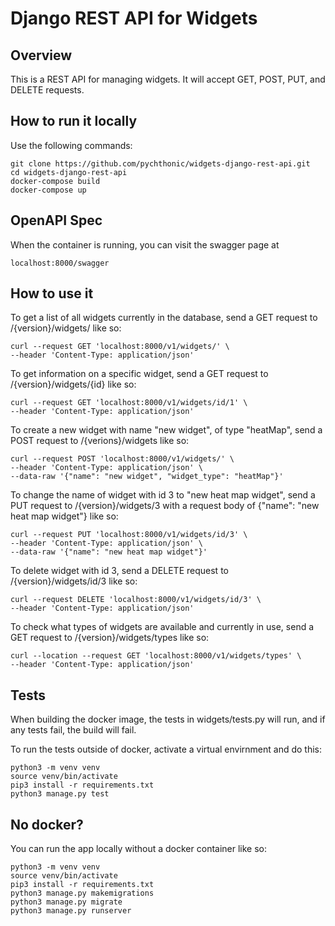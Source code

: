 # Django REST API for Widgets

## Overview

This is a REST API for managing widgets. It will accept GET, POST, PUT,
and DELETE requests. 

## How to run it locally

Use the following commands:

```
git clone https://github.com/pychthonic/widgets-django-rest-api.git
cd widgets-django-rest-api
docker-compose build
docker-compose up
```

## OpenAPI Spec

When the container is running, you can visit the swagger page at 

```
localhost:8000/swagger
```

## How to use it

To get a list of all widgets currently in the database, send a GET
request to /{version}/widgets/ like so:

```
curl --request GET 'localhost:8000/v1/widgets/' \
--header 'Content-Type: application/json'
```

To get information on a specific widget, send a GET request to
/{version}/widgets/{id} like so:

```
curl --request GET 'localhost:8000/v1/widgets/id/1' \
--header 'Content-Type: application/json'
```

To create a new widget with name "new widget", of type "heatMap", send
a POST request to /{verions}/widgets like so:

```
curl --request POST 'localhost:8000/v1/widgets/' \
--header 'Content-Type: application/json' \
--data-raw '{"name": "new widget", "widget_type": "heatMap"}'
```

To change the name of widget with id 3 to "new heat map widget", send a 
PUT request to /{version}/widgets/3 with a request body of
{"name": "new heat map widget"} like so:

```
curl --request PUT 'localhost:8000/v1/widgets/id/3' \
--header 'Content-Type: application/json' \
--data-raw '{"name": "new heat map widget"}'
```

To delete widget with id 3, send a DELETE request to
/{version}/widgets/id/3 like so:

```
curl --request DELETE 'localhost:8000/v1/widgets/id/3' \
--header 'Content-Type: application/json'
```

To check what types of widgets are available and currently in use,
send a GET request to /{version}/widgets/types like so:

```
curl --location --request GET 'localhost:8000/v1/widgets/types' \
--header 'Content-Type: application/json'
```

## Tests

When building the docker image, the tests in widgets/tests.py will run,
and if any tests fail, the build will fail.

To run the tests outside of docker, activate a virtual envirnment and
do this:

```
python3 -m venv venv
source venv/bin/activate
pip3 install -r requirements.txt
python3 manage.py test
```

## No docker?

You can run the app locally without a docker container like so:

```
python3 -m venv venv
source venv/bin/activate
pip3 install -r requirements.txt
python3 manage.py makemigrations
python3 manage.py migrate
python3 manage.py runserver
```